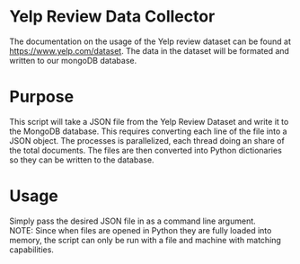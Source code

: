 # Yelp Review Data Collector

The documentation on the usage of the Yelp review dataset can be found at https://www.yelp.com/dataset. The data in the dataset will be formated and written to our mongoDB database.
<br/>

# Purpose
This script will take a JSON file from the Yelp Review Dataset and write it to the MongoDB database. This requires converting each line of the file into a JSON object. The processes is parallelized, each thread doing an share of the total documents. The files are then converted into Python dictionaries so they can be written to the database.
<br/>

# Usage
Simply pass the desired JSON file in as a command line argument.
<br/>
NOTE: Since when files are opened in Python they are fully loaded into memory, the script can only be run with a file and machine with matching capabilities.
